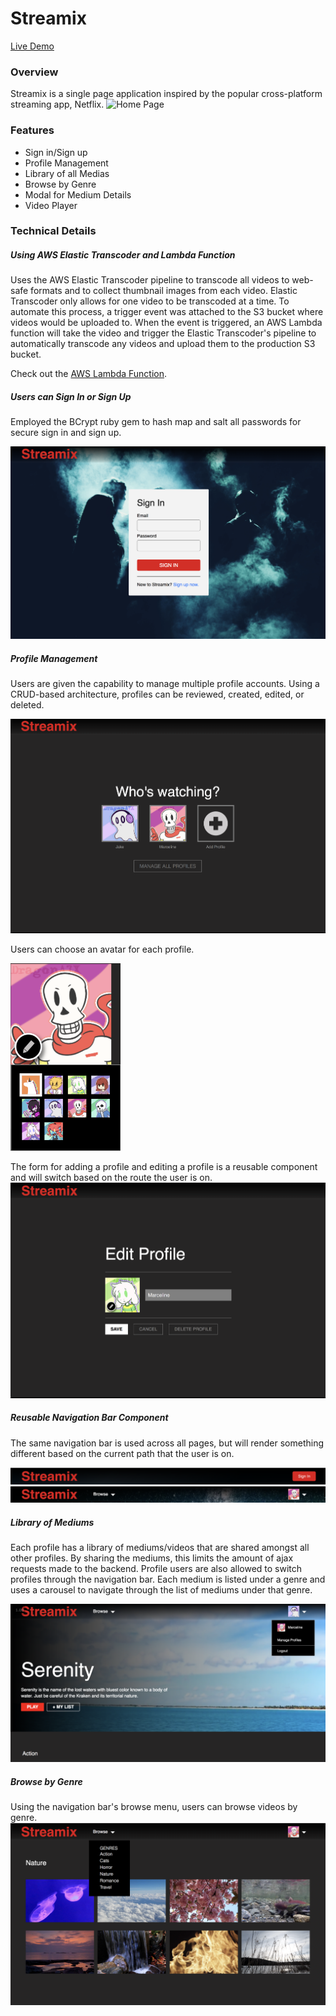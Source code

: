 # Streamix

[Live Demo](https://watch-streamix.herokuapp.com)

### Overview
Streamix is a single page application inspired by the popular cross-platform streaming app, Netflix.
![Home Page](docs/images/home.png)

### Features
- Sign in/Sign up
- Profile Management
- Library of all Medias
- Browse by Genre
- Modal for Medium Details
- Video Player

### Technical Details

##### Using AWS Elastic Transcoder and Lambda Function
Uses the AWS Elastic Transcoder pipeline to transcode all videos to web-safe formats and to collect thumbnail images from each video. Elastic Transcoder only allows for one video to be transcoded at a time. To automate this process, a trigger event was attached to the S3 bucket where videos would be uploaded to. When the event is triggered, an AWS Lambda function will take the video and trigger the Elastic Transcoder's pipeline to automatically transcode any videos and upload them to the production S3 bucket.

Check out the [AWS Lambda Function](docs/elastic_transcoder_lambda.js).

##### Users can Sign In or Sign Up
Employed the BCrypt ruby gem to hash map and salt all passwords for secure sign in and sign up.

![Session](docs/images/session_form.png)


##### Profile Management
Users are given the capability to manage multiple profile accounts. Using a CRUD-based architecture, profiles can be reviewed, created, edited, or deleted.

![Profile Mangement](docs/images/profile_management.png)

Users can choose an avatar for each profile.

<img src="docs/images/avatar_selection.png" height="300" width=auto/>

The form for adding a profile and editing a profile is a reusable component and will switch based on the route the user is on.
![Profile Edit Form](docs/images/profile_edit_form.png)

##### Reusable Navigation Bar Component
The same navigation bar is used across all pages, but will render something different based on the current path that the user is on.

![Home](docs/images/home_navbar.png)
![Profile](docs/images/library_navbar.png)

##### Library of Mediums
Each profile has a library of mediums/videos that are shared amongst all other profiles. By sharing the mediums, this limits the amount of ajax requests made to the backend. Profile users are also allowed to switch profiles through the navigation bar. Each medium is listed under a genre and uses a carousel to navigate through the list of mediums under that genre.

![Library](docs/images/header.png)

##### Browse by Genre
Using the navigation bar's browse menu, users can browse videos by genre.
![Genre Show](docs/images/genre_show.png)
